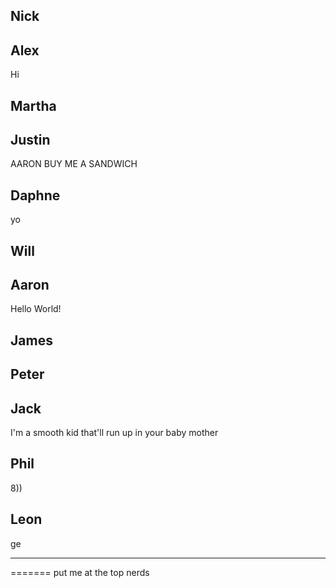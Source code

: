 Nick
--------------------



Alex
--------------------
Hi


Martha
--------------------



Justin
--------------------
AARON BUY ME A SANDWICH


Daphne
--------------------
yo


Will
--------------------



Aaron
--------------------

Hello World!

James
--------------------



Peter
--------------------



Jack
--------------------
I'm a smooth kid
that'll run up
in your baby mother

Phil
--------------------
8))


Leon
--------------------

ge
_____________________

=======
put me at the top nerds

